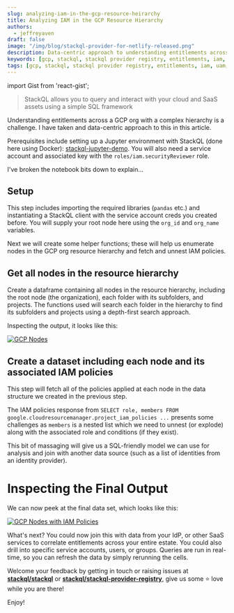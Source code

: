 ```yaml
---
slug: analyzing-iam-in-the-gcp-resource-heirarchy
title: Analyzing IAM in the GCP Resource Hierarchy
authors:	
  - jeffreyaven
draft: false
image: "/img/blog/stackql-provider-for-netlify-released.png"
description: Data-centric approach to understanding entitlements across a GCP org with a complex hierarchy.
keywords: [gcp, stackql, stackql provider registry, entitlements, iam, uam, user access management, user access review]
tags: [gcp, stackql, stackql provider registry, entitlements, iam, uam, user access management, user access review]
---
```


import Gist from 'react-gist';

> StackQL allows you to query and interact with your cloud and SaaS assets using a simple SQL framework

Understanding entitlements across a GCP org with a complex hierarchy is a challenge.  I have taken and data-centric approach to this in this article.  

Prerequisites include setting up a Jupyter environment with StackQL (done here using Docker): [stackql-jupyter-demo](https://github.com/stackql/stackql-jupyter-demo).  You will also need a service account and associated key with the `roles/iam.securityReviewer` role.  

I've broken the notebook bits down to explain...  

## Setup

This step includes importing the required libraries (`pandas` etc.) and instantiating a StackQL client with the service account creds you created before.  You will supply your root node here using the `org_id` and `org_name` variables.  

<Gist id="dfc1230a1a1b25660504afc78ce17a50" 
/>

Next we will create some helper functions; these will help us enumerate nodes in the GCP org resource hierarchy and fetch and unnest IAM policies.  

<Gist id="14e9e9151056852592051de439fbe4e2" 
/>

## Get all nodes in the resource hierarchy

Create a dataframe containing all nodes in the resource hierarchy, including the root node (the organization), each folder with its subfolders, and projects.  The functions used will search each folder in the hierarchy to find its subfolders and projects using a depth-first search approach.  

<Gist id="fd2e3e222d156ce83c29345a5c01d0f4" 
/>

Inspecting the output, it looks like this:  

[![GCP Nodes](/img/blog/gcp-iam-jupyter-nodes-screenshot.png)](/img/blog/gcp-iam-jupyter-nodes-screenshot.png)

## Create a dataset including each node and its associated IAM policies

This step will fetch all of the policies applied at each node in the data structure we created in the previous step.  

The IAM policies response from `SELECT role, members FROM google.cloudresourcemanager.project_iam_policies ...` presents some challenges as `members` is a nested list which we need to unnest (or explode) along with the associated role and conditions (if they exist).  

This bit of massaging will give us a SQL-friendly model we can use for analysis and join with another data source (such as a list of identities from an identity provider).  

<Gist id="424858d73aa4e7e0a85b4bfe7158ed12" 
/>

# Inspecting the Final Output

We can now peek at the final data set, which looks like this:  

[![GCP Nodes with IAM Policies](/img/blog/gcp-iam-jupyter-iam-screenshot.png)](/img/blog/gcp-iam-jupyter-iam-screenshot.png)

What's next?  You could now join this with data from your IdP, or other SaaS services to correlate entitlements across your entire estate.  You could also drill into specific service accounts, users, or groups.  Queries are run in real-time, so you can refresh the data by simply rerunning the cells.  

Welcome your feedback by getting in touch or raising issues at [__stackql/stackql__](https://github.com/stackql/stackql) or [__stackql/stackql-provider-registry__](https://github.com/stackql/stackql-provider-registry), give us some ⭐️ love while you are there!  

Enjoy!  